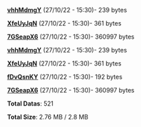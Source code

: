 [**vhhMdmgY**](/data/vhhMdmgY.txt) (27/10/22 - 15:30)- 239 bytes

[**XfeUyJqN**](/data/XfeUyJqN.txt) (27/10/22 - 15:30)- 361 bytes

[**7GSeapX6**](/data/7GSeapX6.txt) (27/10/22 - 15:30)- 360997 bytes

[**vhhMdmgY**](/data/vhhMdmgY.txt) (27/10/22 - 15:30)- 239 bytes

[**XfeUyJqN**](/data/XfeUyJqN.txt) (27/10/22 - 15:30)- 361 bytes

[**fDvQsnKY**](/data/fDvQsnKY.txt) (27/10/22 - 15:30)- 192 bytes

[**7GSeapX6**](/data/7GSeapX6.txt) (27/10/22 - 15:30)- 360997 bytes

**Total Datas**: 521

**Total Size**: 2.76 MB / 2.8 MB